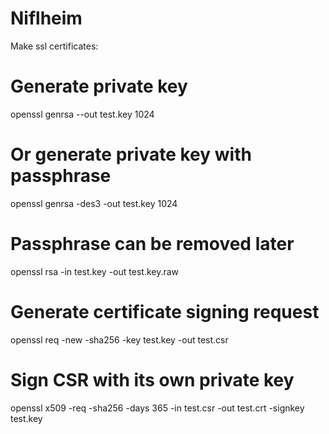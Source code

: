 # Niflheim

Make ssl certificates:



# Generate private key
openssl genrsa --out test.key 1024

# Or generate private key with passphrase
openssl genrsa -des3 -out test.key 1024

# Passphrase can be removed later
openssl rsa -in test.key -out test.key.raw

# Generate certificate signing request
openssl req -new -sha256 -key test.key -out test.csr

# Sign CSR with its own private key
openssl x509 -req -sha256 -days 365 -in test.csr -out test.crt -signkey test.key

